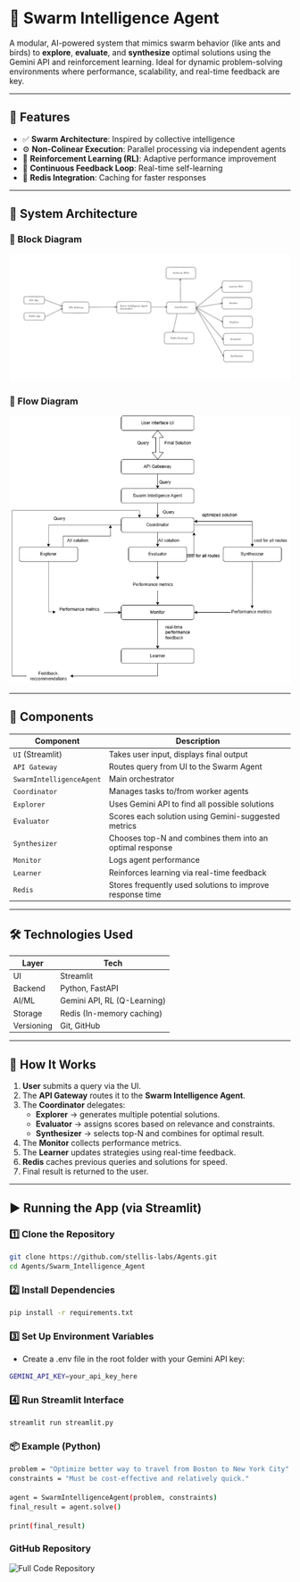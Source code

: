 # 🧠 Swarm Intelligence Agent

A modular, AI-powered system that mimics swarm behavior (like ants and birds) to **explore**, **evaluate**, and **synthesize** optimal solutions using the Gemini API and reinforcement learning. Ideal for dynamic problem-solving environments where performance, scalability, and real-time feedback are key.

---

## 📌 Features

- ✅ **Swarm Architecture**: Inspired by collective intelligence
- ⚙️ **Non-Colinear Execution**: Parallel processing via independent agents
- 🚀 **Reinforcement Learning (RL)**: Adaptive performance improvement
- 🔄 **Continuous Feedback Loop**: Real-time self-learning
- 💾 **Redis Integration**: Caching for faster responses

---

## 🧱 System Architecture

### 🔹 Block Diagram

![Architecture](./HLLD.png)

### 🔹 Flow Diagram

![Flow Diagram](./flow.png)

---

## 🧪 Components

| Component             | Description                                                                 |
|----------------------|-----------------------------------------------------------------------------|
| `UI` (Streamlit)     | Takes user input, displays final output                                     |
| `API Gateway`        | Routes query from UI to the Swarm Agent                                     |
| `SwarmIntelligenceAgent` | Main orchestrator                                                         |
| `Coordinator`        | Manages tasks to/from worker agents                                         |
| `Explorer`           | Uses Gemini API to find all possible solutions                              |
| `Evaluator`          | Scores each solution using Gemini-suggested metrics                         |
| `Synthesizer`        | Chooses top-N and combines them into an optimal response                    |
| `Monitor`            | Logs agent performance                                                      |
| `Learner`            | Reinforces learning via real-time feedback                                  |
| `Redis`              | Stores frequently used solutions to improve response time                   |

---

## 🛠️ Technologies Used

| Layer       | Tech                     |
|------------|--------------------------|
| UI         | Streamlit                |
| Backend    | Python, FastAPI          |
| AI/ML      | Gemini API, RL (Q-Learning) |
| Storage    | Redis (In-memory caching)|
| Versioning | Git, GitHub              |

---

## 🧪 How It Works

1. **User** submits a query via the UI.
2. The **API Gateway** routes it to the **Swarm Intelligence Agent**.
3. The **Coordinator** delegates:
    - **Explorer** → generates multiple potential solutions.
    - **Evaluator** → assigns scores based on relevance and constraints.
    - **Synthesizer** → selects top-N and combines for optimal result.
4. The **Monitor** collects performance metrics.
5. The **Learner** updates strategies using real-time feedback.
6. **Redis** caches previous queries and solutions for speed.
7. Final result is returned to the user.

---

## ▶️ Running the App (via Streamlit)

### 1️⃣ Clone the Repository

```bash
git clone https://github.com/stellis-labs/Agents.git
cd Agents/Swarm_Intelligence_Agent
```
### 2️⃣ Install Dependencies
```bash
pip install -r requirements.txt
```
### 3️⃣ Set Up Environment Variables
 - Create a .env file in the root folder with your Gemini API key:
```bash
GEMINI_API_KEY=your_api_key_here
```
### 4️⃣ Run Streamlit Interface
```bash
streamlit run streamlit.py
```
### 📦 Example (Python)
```bash
problem = "Optimize better way to travel from Boston to New York City"
constraints = "Must be cost-effective and relatively quick."

agent = SwarmIntelligenceAgent(problem, constraints)
final_result = agent.solve()

print(final_result)
```

### GitHub Repository
![Full Code Repository](https://github.com/stellis-labs/Agents/tree/main/Swarm_Intelligence_Agent)